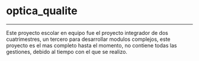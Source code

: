 # optica_qualite
---------------------------------------------------------------------------
Este proyecto escolar en equipo fue el proyecto integrador de dos cuatrimestres, un tercero para desarrollar modulos complejos, este proyecto
es el mas completo hasta el momento, no contiene todas las gestiones, debido al tiempo con el que se realizo.
